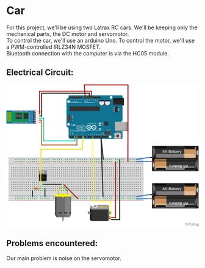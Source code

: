 # Car
For this project, we'll be using two Latrax RC cars. We'll be keeping only the mechanical parts, the DC motor and servomotor.  
To control the car, we'll use an arduino Uno. To control the motor, we'll use a PWM-controlled IRLZ34N MOSFET.  
Bluetooth connection with the computer is via the HC05 module.

## Electrical Circuit:
![alt text](https://github.com/autobotsUW/ADAS-on-Treadmill-2024/blob/main/Car/ArduinoCircuit.png)  


## Problems encountered:
Our main problem is noise on the servomotor.



